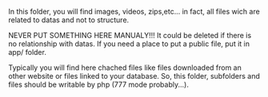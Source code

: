 In this folder, you will find images, videos, zips,etc... in fact, all files wich are related to datas and not to structure.

NEVER PUT SOMETHING HERE MANUALY!!! It could be deleted if there is no relationship with datas. If you need a place to put a public file, put it in app/ folder.

Typically you will find here chached files like files downloaded from an other website or files linked to your database.
So, this folder, subfolders and files should be writable by php (777 mode probably...).